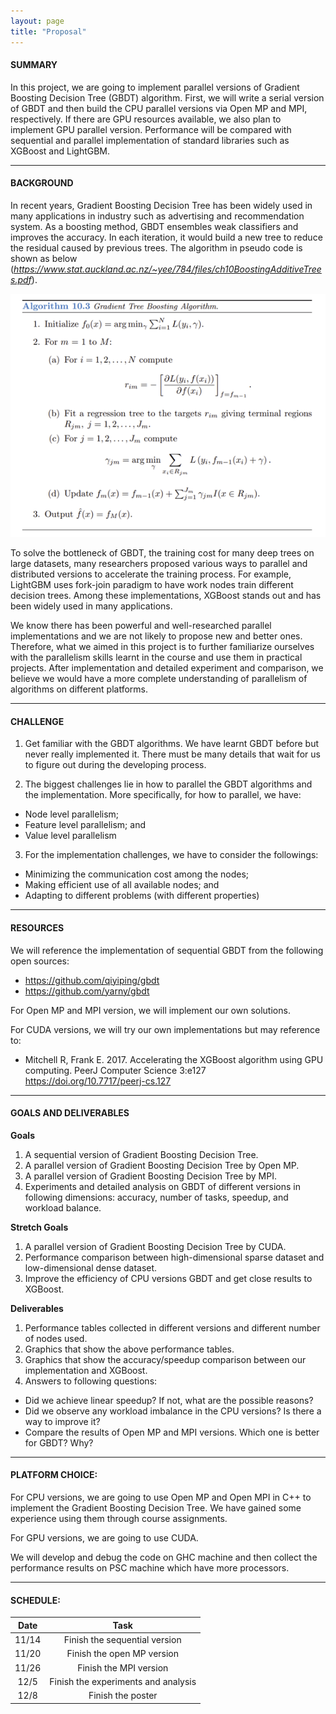 ```yaml
---
layout: page
title: "Proposal"
---
```


#### SUMMARY
In this project, we are going to implement parallel versions of Gradient Boosting Decision Tree (GBDT) algorithm. First, we will write a serial version of GBDT and then build the CPU parallel versions via Open MP and MPI, respectively. If there are GPU resources available, we also plan to implement GPU parallel version. Performance will be compared with sequential and parallel implementation of standard libraries such as XGBoost and LightGBM.

***
#### BACKGROUND
In recent years, Gradient Boosting Decision Tree has been widely used in many applications in industry such as advertising and recommendation system. As a boosting method, GBDT ensembles weak classifiers and improves the accuracy. In each iteration, it would build a new tree to reduce the residual caused by previous trees. The algorithm in pseudo code is shown as below (_<https://www.stat.auckland.ac.nz/~yee/784/files/ch10BoostingAdditiveTrees.pdf>_). 

![](gbdt_code.jpg)



To solve the bottleneck of GBDT, the training cost for many deep trees on large datasets, many researchers proposed various ways to parallel and distributed versions to accelerate the training process. For example, LightGBM uses fork-join paradigm to have work nodes train different decision trees. Among these implementations, XGBoost stands out and has been widely used in many applications.

We know there has been powerful and well-researched parallel implementations and we are not likely to propose new and better ones. Therefore, what we aimed in this project is to further familiarize ourselves with the parallelism skills learnt in the course and use them in practical projects. After implementation and detailed experiment and comparison, we believe we would have a more complete understanding of parallelism of algorithms on different platforms. 


***
#### CHALLENGE
1.	Get familiar with the GBDT algorithms. We have learnt GBDT before but never really implemented it. There must be many details that wait for us to figure out during the developing process.

2.	The biggest challenges lie in how to parallel the GBDT algorithms and the implementation. More specifically, for how to parallel, we have:
*	Node level parallelism;
*	Feature level parallelism; and
*	Value level parallelism

3.	For the implementation challenges, we have to consider the followings:
*	Minimizing the communication cost among the nodes;
*	Making efficient use of all available nodes; and
*	Adapting to different problems (with different properties)


***
#### RESOURCES
We will reference the implementation of sequential GBDT from the following open sources:

* <https://github.com/qiyiping/gbdt>
* <https://github.com/yarny/gbdt>

For Open MP and MPI version, we will implement our own solutions.

For CUDA versions, we will try our own implementations but may reference to:
* Mitchell R, Frank E. 2017. Accelerating the XGBoost algorithm using GPU computing. PeerJ Computer Science 3:e127 https://doi.org/10.7717/peerj-cs.127



***
#### GOALS AND DELIVERABLES

**Goals**
1.	A sequential version of Gradient Boosting Decision Tree.
2.	A parallel version of Gradient Boosting Decision Tree by Open MP.
3.	A parallel version of Gradient Boosting Decision Tree by MPI.
4.	Experiments and detailed analysis on GBDT of different versions in following dimensions: accuracy, number of tasks, speedup, and workload balance.

**Stretch Goals**
1.	A parallel version of Gradient Boosting Decision Tree by CUDA. 
2.	Performance comparison between high-dimensional sparse dataset and low-dimensional dense dataset.
3.	Improve the efficiency of CPU versions GBDT and get close results to XGBoost.

**Deliverables**
1.	Performance tables collected in different versions and different number of nodes used.
2.	Graphics that show the above performance tables. 
3.	Graphics that show the accuracy/speedup comparison between our implementation and XGBoost.
4.	Answers to following questions:
*	Did we achieve linear speedup? If not, what are the possible reasons?
*	Did we observe any workload imbalance in the CPU versions? Is there a way to improve it?
*	Compare the results of Open MP and MPI versions. Which one is better for GBDT? Why?


***
#### PLATFORM CHOICE:

For CPU versions, we are going to use Open MP and Open MPI in C++ to implement the Gradient Boosting Decision Tree. We have gained some experience using them through course assignments. 

For GPU versions, we are going to use CUDA. 

We will develop and debug the code on GHC machine and then collect the performance results on PSC machine which have more processors.


***
#### SCHEDULE:


| Date | Task |
|:----:|:----:|
|11/14 | Finish the sequential version |
|11/20 | Finish the open MP version |
|11/26 | Finish the MPI version |
|12/5  | Finish the experiments and analysis |
|12/8  | Finish the poster |
